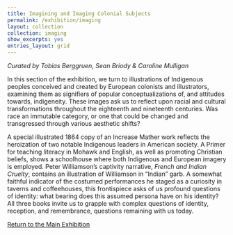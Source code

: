 ```yaml
---
title: Imagining and Imaging Colonial Subjects
permalink: /exhibition/imaging
layout: collection
collection: imaging
show_excerpts: yes
entries_layout: grid
---
```

*Curated by Tobias Berggruen, Sean Briody & Caroline Mulligan*

In this section of the exhibition, we turn to illustrations of Indigenous peoples conceived and created by European colonists and illustrators, examining them as signifiers of popular conceptualizations of, and attitudes towards, indigeneity. These images ask us to reflect upon racial and cultural transformations throughout the eighteenth and nineteenth centuries. Was race an immutable category, or one that could be changed and transgressed through various aesthetic shifts?

A special illustrated 1864 copy of an Increase Mather work reflects the heroization of two notable Indigenous leaders in American society. A Primer for teaching literacy in Mohawk and English, as well as promoting Christian beliefs, shows a schoolhouse where both Indigenous and European imagery is employed. Peter Williamson’s captivity narrative, *French and Indian Cruelty*, contains an illustration of Williamson in “Indian” garb. A somewhat faithful indicator of the costumed performances he staged as a curiosity in taverns and coffeehouses, this frontispiece asks of us profound questions of identity: what bearing does this assumed persona have on his identity? All three books invite us to grapple with complex questions of identity, reception, and remembrance, questions remaining with us today.

[Return to the Main Exhibition](/exhibition)


<!-- collection: exhibition
entries_layout: grid
show_excerpts: false
permalink: /exhibition/home/
 -->